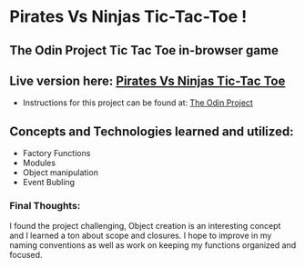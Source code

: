 # Pirates Vs Ninjas Tic-Tac-Toe !
## The Odin Project Tic Tac Toe in-browser game
## Live version here: [Pirates Vs Ninjas Tic-Tac Toe](https://andrew-hinson.github.io/Tic-Tac-Toe/)

* Instructions for this project can be found at: [The Odin Project](https://www.theodinproject.com/courses/javascript/lessons/tic-tac-toe-javascript) 

## Concepts and Technologies learned and utilized:

* Factory Functions
* Modules
* Object manipulation
* Event Bubling

### Final Thoughts:
I found the project challenging, Object creation is an interesting concept and I learned a ton about scope and closures. I hope to improve in my naming conventions as well as work on keeping my functions organized and focused.
